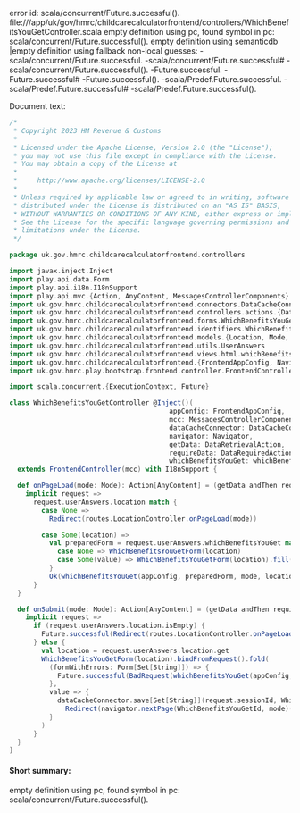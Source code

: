 error id: scala/concurrent/Future.successful().
file://<WORKSPACE>/app/uk/gov/hmrc/childcarecalculatorfrontend/controllers/WhichBenefitsYouGetController.scala
empty definition using pc, found symbol in pc: scala/concurrent/Future.successful().
empty definition using semanticdb
|empty definition using fallback
non-local guesses:
	 -scala/concurrent/Future.successful.
	 -scala/concurrent/Future.successful#
	 -scala/concurrent/Future.successful().
	 -Future.successful.
	 -Future.successful#
	 -Future.successful().
	 -scala/Predef.Future.successful.
	 -scala/Predef.Future.successful#
	 -scala/Predef.Future.successful().

Document text:

```scala
/*
 * Copyright 2023 HM Revenue & Customs
 *
 * Licensed under the Apache License, Version 2.0 (the "License");
 * you may not use this file except in compliance with the License.
 * You may obtain a copy of the License at
 *
 *     http://www.apache.org/licenses/LICENSE-2.0
 *
 * Unless required by applicable law or agreed to in writing, software
 * distributed under the License is distributed on an "AS IS" BASIS,
 * WITHOUT WARRANTIES OR CONDITIONS OF ANY KIND, either express or implied.
 * See the License for the specific language governing permissions and
 * limitations under the License.
 */

package uk.gov.hmrc.childcarecalculatorfrontend.controllers

import javax.inject.Inject
import play.api.data.Form
import play.api.i18n.I18nSupport
import play.api.mvc.{Action, AnyContent, MessagesControllerComponents}
import uk.gov.hmrc.childcarecalculatorfrontend.connectors.DataCacheConnector
import uk.gov.hmrc.childcarecalculatorfrontend.controllers.actions.{DataRequiredAction, DataRetrievalAction}
import uk.gov.hmrc.childcarecalculatorfrontend.forms.WhichBenefitsYouGetForm
import uk.gov.hmrc.childcarecalculatorfrontend.identifiers.WhichBenefitsYouGetId
import uk.gov.hmrc.childcarecalculatorfrontend.models.{Location, Mode, WhichBenefitsEnum}
import uk.gov.hmrc.childcarecalculatorfrontend.utils.UserAnswers
import uk.gov.hmrc.childcarecalculatorfrontend.views.html.whichBenefitsYouGet
import uk.gov.hmrc.childcarecalculatorfrontend.{FrontendAppConfig, Navigator}
import uk.gov.hmrc.play.bootstrap.frontend.controller.FrontendController

import scala.concurrent.{ExecutionContext, Future}

class WhichBenefitsYouGetController @Inject()(
                                        appConfig: FrontendAppConfig,
                                        mcc: MessagesControllerComponents,
                                        dataCacheConnector: DataCacheConnector,
                                        navigator: Navigator,
                                        getData: DataRetrievalAction,
                                        requireData: DataRequiredAction,
                                        whichBenefitsYouGet: whichBenefitsYouGet)(implicit ec: ExecutionContext)
  extends FrontendController(mcc) with I18nSupport {

  def onPageLoad(mode: Mode): Action[AnyContent] = (getData andThen requireData) {
    implicit request =>
      request.userAnswers.location match {
        case None =>
          Redirect(routes.LocationController.onPageLoad(mode))

        case Some(location) =>
          val preparedForm = request.userAnswers.whichBenefitsYouGet match {
            case None => WhichBenefitsYouGetForm(location)
            case Some(value) => WhichBenefitsYouGetForm(location).fill(value)
          }
          Ok(whichBenefitsYouGet(appConfig, preparedForm, mode, location))
      }
  }

  def onSubmit(mode: Mode): Action[AnyContent] = (getData andThen requireData).async {
    implicit request =>
      if (request.userAnswers.location.isEmpty) {
        Future.successful(Redirect(routes.LocationController.onPageLoad(mode)))
      } else {
        val location = request.userAnswers.location.get
        WhichBenefitsYouGetForm(location).bindFromRequest().fold(
          (formWithErrors: Form[Set[String]]) => {
            Future.successful(BadRequest(whichBenefitsYouGet(appConfig, formWithErrors, mode, location)))
          },
          value => {
            dataCacheConnector.save[Set[String]](request.sessionId, WhichBenefitsYouGetId.toString, value).map(cacheMap =>
              Redirect(navigator.nextPage(WhichBenefitsYouGetId, mode)(new UserAnswers(cacheMap))))
          }
        )
      }
  }
}

```

#### Short summary: 

empty definition using pc, found symbol in pc: scala/concurrent/Future.successful().